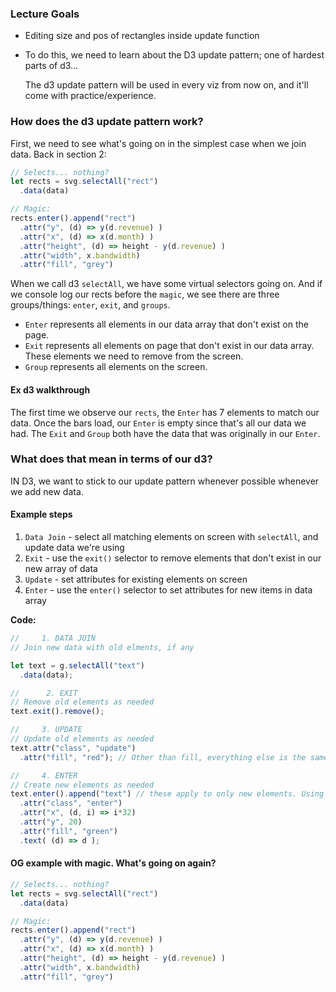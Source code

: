 ### Lecture Goals

* Editing size and pos of rectangles inside update function
* To do this, we need to learn about the D3 update pattern; one of hardest parts of d3...

  The d3 update pattern will be used in every viz from now on, and it'll come with practice/experience.

### How does the d3 update pattern work?
<!-- FINDME: NB: This is probably one of the most important lectures in this series -->

First, we need to see what's going on in the simplest case when we join data. Back in section 2:
```js
// Selects... nothing?
let rects = svg.selectAll("rect")
  .data(data)

// Magic:
rects.enter().append("rect")
  .attr("y", (d) => y(d.revenue) )
  .attr("x", (d) => x(d.month) )
  .attr("height", (d) => height - y(d.revenue) )
  .attr("width", x.bandwidth)
  .attr("fill", "grey")

```

When we call d3 `selectAll`, we have some virtual selectors going on. And if we console log our rects before the `magic`, we see there are three groups/things: `enter`, `exit`, and `groups`.

  * `Enter` represents all elements in our data array that don't exist on the page.
  * `Exit` represents all elements on page that don't exist in our data array. These elements we need to remove from the screen.
  * `Group` represents all elements on the screen.

#### Ex d3 walkthrough

The first time we observe our `rects`, the `Enter` has 7 elements to match our data.
Once the bars load, our `Enter` is empty since that's all our data we had. The `Exit` and `Group` both have the data that was originally in our `Enter`.


### What does that mean in terms of our d3? 
IN D3, we want to stick to our update pattern whenever possible whenever we add new data.

#### Example steps
1. `Data Join` - select all matching elements on screen with `selectAll`, and update data we're using
2. `Exit` - use the `exit()` selector to remove elements that don't exist in our new array of data
3. `Update` - set attributes for existing elements on screen
4. `Enter` - use the `enter()` selector to set attributes for new items in data array

**Code:**

```js
//     1. DATA JOIN
// Join new data with old elments, if any

let text = g.selectAll("text")
  .data(data);

//      2. EXIT
// Remove old elements as needed
text.exit().remove();

//     3. UPDATE
// Update old elements as needed
text.attr("class", "update")
  .attr("fill", "red"); // Other than fill, everything else is the same

//     4. ENTER
// Create new elements as needed
text.enter().append("text") // these apply to only new elements. Using append to add new stuff.
  .attr("class", "enter")
  .attr("x", (d, i) => i*32)
  .attr("y", 20)
  .attr("fill", "green")
  .text( (d) => d );

```

#### OG example with magic. What's going on again?

```js
// Selects... nothing?
let rects = svg.selectAll("rect")
  .data(data)

// Magic:
rects.enter().append("rect")
  .attr("y", (d) => y(d.revenue) )
  .attr("x", (d) => x(d.month) )
  .attr("height", (d) => height - y(d.revenue) )
  .attr("width", x.bandwidth)
  .attr("fill", "grey")

```